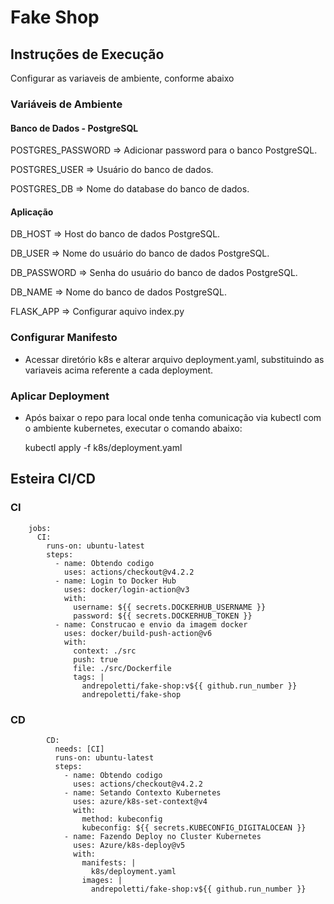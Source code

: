 # Fake Shop
## Instruções de Execução
Configurar as variaveis de ambiente, conforme abaixo

### Variáveis de Ambiente
#### Banco de Dados - PostgreSQL
POSTGRES_PASSWORD => Adicionar password para o banco PostgreSQL.

POSTGRES_USER => Usuário do banco de dados.

POSTGRES_DB => Nome do database do banco de dados.

#### Aplicação
DB_HOST	=> Host do banco de dados PostgreSQL.

DB_USER => Nome do usuário do banco de dados PostgreSQL.

DB_PASSWORD	=> Senha do usuário do banco de dados PostgreSQL.

DB_NAME	=>	Nome do banco de dados PostgreSQL.

FLASK_APP => Configurar aquivo index.py

### Configurar Manifesto
- Acessar diretório k8s e alterar arquivo deployment.yaml, substituindo as variaveis acima referente a cada deployment.

### Aplicar Deployment
- Após baixar o repo para local onde tenha comunicação via kubectl com o ambiente kubernetes, executar o comando abaixo:

    kubectl apply -f k8s/deployment.yaml

## Esteira CI/CD
### CI

        jobs:
          CI:
            runs-on: ubuntu-latest
            steps:
              - name: Obtendo codigo
                uses: actions/checkout@v4.2.2
              - name: Login to Docker Hub
                uses: docker/login-action@v3
                with:
                  username: ${{ secrets.DOCKERHUB_USERNAME }}
                  password: ${{ secrets.DOCKERHUB_TOKEN }}
              - name: Construcao e envio da imagem docker
                uses: docker/build-push-action@v6
                with:
                  context: ./src
                  push: true
                  file: ./src/Dockerfile
                  tags: |
                    andrepoletti/fake-shop:v${{ github.run_number }}
                    andrepoletti/fake-shop

### CD

            CD:
              needs: [CI]
              runs-on: ubuntu-latest
              steps:
                - name: Obtendo codigo
                  uses: actions/checkout@v4.2.2
                - name: Setando Contexto Kubernetes
                  uses: azure/k8s-set-context@v4
                  with:
                    method: kubeconfig
                    kubeconfig: ${{ secrets.KUBECONFIG_DIGITALOCEAN }}
                - name: Fazendo Deploy no Cluster Kubernetes
                  uses: Azure/k8s-deploy@v5
                  with:
                    manifests: |
                      k8s/deployment.yaml
                    images: |
                      andrepoletti/fake-shop:v${{ github.run_number }}


